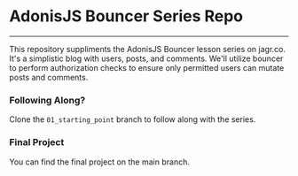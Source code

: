 # AdonisJS Bouncer Series Repo
______

This repository suppliments the AdonisJS Bouncer lesson series on jagr.co. It's a simplistic blog with users, posts, and comments. We'll utilize bouncer to perform authorization checks to ensure only permitted users can mutate posts and comments.

### Following Along?
Clone the `01_starting_point` branch to follow along with the series.

### Final Project
You can find the final project on the main branch.
